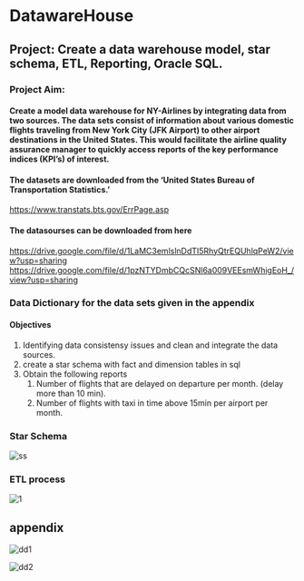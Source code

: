 # DatawareHouse   
## Project: Create a data warehouse model, star schema, ETL, Reporting, Oracle SQL.

### Project Aim:
#### Create a model data warehouse for NY-Airlines by integrating data from two sources. The data sets consist of information about various domestic flights traveling from New York City (JFK Airport) to other airport destinations in the United States. This would facilitate the airline quality assurance manager to quickly access reports of the key performance indices (KPI’s) of interest.

#### The datasets are downloaded from the ‘United States Bureau of Transportation Statistics.’
https://www.transtats.bts.gov/ErrPage.asp
#### The datasourses can be downloaded from here
https://drive.google.com/file/d/1LaMC3emlslnDdTI5RhyQtrEQUhlqPeW2/view?usp=sharing
https://drive.google.com/file/d/1pzNTYDmbCQcSNl6a009VEEsmWhigEoH_/view?usp=sharing

### Data Dictionary for the data sets given in the appendix

#### Objectives
1) Identifying data consistensy issues and clean and integrate the data sources.
2) create a star schema with fact and dimension tables in sql
3) Obtain the following reports
   	1) Number of flights that are delayed on departure per month. (delay more than 10 min). 
	2) Number of flights with taxi in time above 15min per airport per month.

### Star Schema
![ss](https://user-images.githubusercontent.com/90732088/133529689-71c22cdb-e10b-4de7-ad8f-ce7f7abd8964.jpg)

### ETL process
![1](https://user-images.githubusercontent.com/90732088/133526016-5f88bbc9-82a9-484a-b9b8-562d8f560dc7.jpg)



## appendix
![dd1](https://user-images.githubusercontent.com/90732088/133529117-934911c4-7039-4bc6-8b55-9570c3f15220.jpg)

![dd2](https://user-images.githubusercontent.com/90732088/133529120-d8d183bd-fee6-488a-96db-d2ec47d7d015.jpg)
